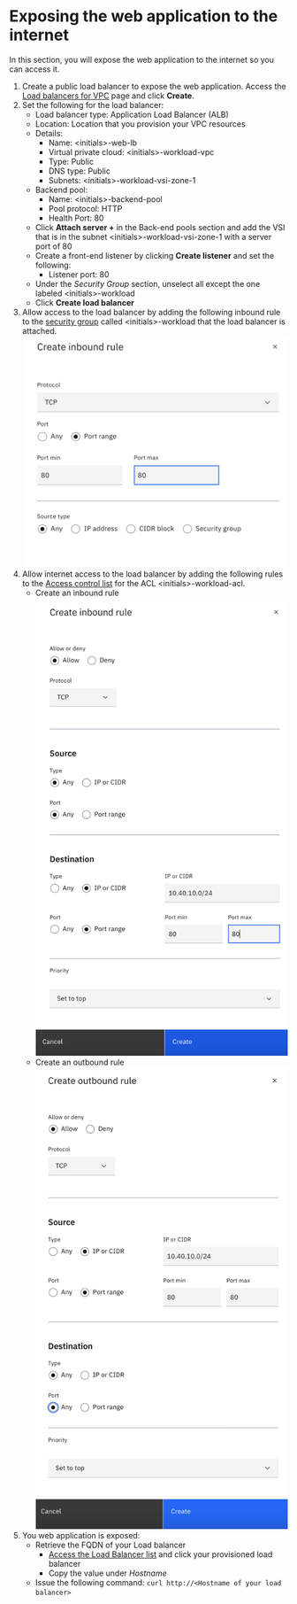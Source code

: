 # Exposing the web application to the internet

In this section, you will expose the web application to the internet so you can access it.

1.  Create a public load balancer to expose the web application. Access the [Load balancers for VPC](https://cloud.ibm.com/vpc-ext/network/loadBalancers) page and click **Create**.
2.  Set the following for the load balancer:
    - Load balancer type: Application Load Balancer (ALB)
    - Location: Location that you provision your VPC resources
    - Details:
      - Name: &lt;initials&gt;-web-lb
      - Virtual private cloud: &lt;initials&gt;-workload-vpc
      - Type: Public
      - DNS type: Public
      - Subnets: &lt;initials&gt;-workload-vsi-zone-1
    - Backend pool:
      - Name: &lt;initials&gt;-backend-pool
      - Pool protocol: HTTP
      - Health Port: 80
    - Click **Attach server +** in the Back-end pools section and add the VSI that is in the subnet &lt;initials&gt;-workload-vsi-zone-1 with a server port of 80
    - Create a front-end listener by clicking **Create listener** and set the following:
      - Listener port: 80
    - Under the _Security Group_ section, unselect all except the one labeled &lt;initials&gt;-workload
    - Click **Create load balancer**
3.  Allow access to the load balancer by adding the following inbound rule to the [security group](https://cloud.ibm.com/vpc-ext/network/securityGroups) called &lt;initials&gt;-workload that the load balancer is attached.
    ![Inbound security group rule](../images/part-1/40-sg.png)
4.  Allow internet access to the load balancer by adding the following rules to the [Access control list](https://cloud.ibm.com/vpc-ext/network/acl) for the ACL &lt;initials&gt;-workload-acl.
    - Create an inbound rule
      ![ACL inbound rule](../images/part-1/40-acl-inbound.png)
    - Create an outbound rule
      ![ACL outbound rule](../images/part-1/40-acl-outbound.png)
5.  You web application is exposed:
    - Retrieve the FQDN of your Load balancer
      - [Access the Load Balancer list](https://cloud.ibm.com/vpc-ext/network/loadBalancers) and click your provisioned load balancer
      - Copy the value under _Hostname_
    - Issue the following command:
      `curl http://<Hostname of your load balancer>`
